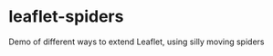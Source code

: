 leaflet-spiders
===============

Demo of different ways to extend Leaflet, using silly moving spiders
